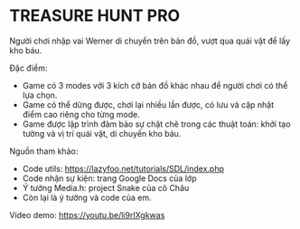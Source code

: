# TREASURE HUNT PRO

Người chơi nhập vai Werner di chuyển trên bản đồ,
vượt qua quái vật để lấy kho báu.

Đặc điểm:
- Game có 3 modes với 3 kích cỡ bản đồ khác nhau để 
người chơi có thể lựa chọn.
- Game có thể dừng được, chơi lại nhiều lần được, có lưu và cập nhật điểm cao riêng
cho từng mode.
- Game được lập trình đảm bảo sự chặt chẽ trong các thuật toán:
khởi tạo tường và vị trí quái vật, di chuyển kho báu.

Nguồn tham khảo: 
+ Code utils: https://lazyfoo.net/tutorials/SDL/index.php
+ Code nhận sự kiện: trang Google Docs của lớp
+ Ý tưởng Media.h: project Snake của cô Châu
+ Còn lại là ý tưởng và code của em.

Video demo: 
https://youtu.be/li9rIXgkwas
